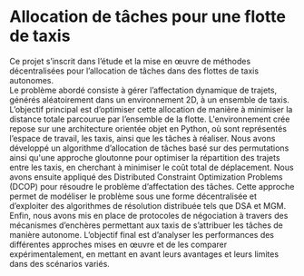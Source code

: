 # Allocation de tâches pour une flotte de taxis

Ce projet s’inscrit dans l’étude et la mise en œuvre de méthodes décentralisées pour l’allocation de tâches dans des flottes de taxis autonomes.\
Le problème abordé consiste à gérer l’affectation dynamique de trajets, générés aléatoirement dans un environnement 2D, à un ensemble de taxis. 
L’objectif principal est d’optimiser cette allocation de manière à minimiser la distance totale parcourue par l’ensemble de la flotte.
L'environnement crée repose sur une architecture orientée objet en Python, où sont représentés l’espace de travail, les taxis, ainsi que les tâches à réaliser. 
Nous avons développé un algorithme d’allocation de tâches basé sur des permutations ainsi qu'une approche gloutonne pour optimiser la répartition des trajets entre les taxis, en cherchant à minimiser le coût total de déplacement.
Nous avons ensuite appliqué des Distributed Constraint Optimization Problems (DCOP) pour résoudre le problème d’affectation des
tâches. Cette approche permet de modéliser le problème sous une forme décentralisée et
d’exploiter des algorithmes de résolution distribuée tels que DSA et MGM.
Enfin, nous avons mis en place de protocoles de négociation à travers des mécanismes d’enchères permettant aux taxis de s’attribuer les tâches de manière autonome.
L’objectif final est d’analyser les performances des différentes approches mises en
œuvre et de les comparer expérimentalement, en mettant en avant leurs avantages et
leurs limites dans des scénarios variés.
